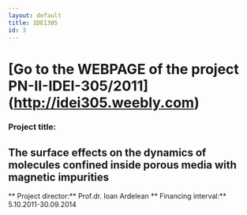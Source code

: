 ```yaml
---
layout: default
title: IDEI305
id: 3
---
```


[Go to the WEBPAGE of the project PN-II-IDEI-305/2011] (http://idei305.weebly.com)
============

### Project title: ### 

The surface effects on the dynamics of molecules confined inside porous media with magnetic impurities 
---

** Project director:** Prof.dr. Ioan Ardelean
** Financing interval:** 5.10.2011-30.09.2014

